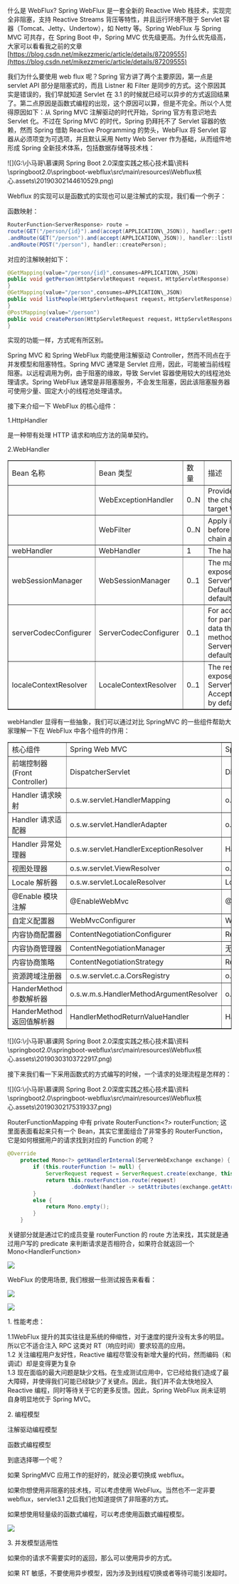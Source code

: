 什么是 WebFlux? Spring WebFlux 是一套全新的 Reactive Web 栈技术，实现完全非阻塞，支持 Reactive Streams 背压等特性，并且运行环境不限于 Servlet 容器（Tomcat、Jetty、Undertow），如 Netty 等。Spring WebFlux 与 Spring MVC 可共存，在 Spring Boot 中，Spring MVC 优先级更高。为什么优先级高，大家可以看看我之前的文章 [https://blog.csdn.net/mikezzmeric/article/details/87209555](https://blog.csdn.net/mikezzmeric/article/details/87209555)

我们为什么要使用 web flux 呢？Spring 官方讲了两个主要原因，第一点是 servlet API 部分是阻塞式的，而且 Listner 和 Filter 是同步的方式。这个原因其实是错误的，我们早就知道 Servlet 在 3.1 的时候就已经可以异步的方式返回结果了。第二点原因是函数式编程的出现，这个原因可以算，但是不完全。所以个人觉得原因如下：从 Spring MVC 注解驱动的时代开始，Spring 官方有意识地去 Servlet 化。不过在 Spring MVC 的时代，Spring 扔拜托不了 Servlet 容器的依赖，然而 Spring 借助 Reactive Programming 的势头，WebFlux 将 Servlet 容器从必须项变为可选项，并且默认采用 Netty Web Server 作为基础，从而组件地形成 Spring 全新技术体系，包括数据存储等技术栈：

![](G:\小马哥\慕课网 Spring Boot 2.0深度实践之核心技术篇\资料\springboot2.0\springboot-webflux\src\main\resources\Webflux核心.assets\20190302144610529.png)

Webflux 的实现可以是函数式的实现也可以是注解式的实现，我们看一个例子：

函数映射：

```java
RouterFunction<ServerResponse> route =
route(GET("/person/{id}").and(accept(APPLICATION\_JSON)), handler::getPerson)
.andRoute(GET("/person").and(accept(APPLICATION\_JSON)), handler::listPeople)
.andRoute(POST("/person"), handler::createPerson);
```

对应的注解映射如下：

```java
@GetMapping(value="/person/{id}",consumes=APPLICATION\_JSON)
public void getPerson(HttpServletRequest request，HttpServletResponse) {
}
@GetMapping(value="/person",consumes=APPLICATION\_JSON)
public void listPeople(HttpServletRequest request，HttpServletResponse) {
}
@PostMapping(value="/person")
public void createPerson(HttpServletRequest request，HttpServletResponse) {
}
```

实现的功能一样，方式呢有所区别。

Spring MVC 和 Spring WebFlux 均能使用注解驱动 Controller，然而不同点在于并发模型和阻塞特性。Spring MVC 通常是 Servlet 应用，因此，可能被当前线程阻塞。以远程调用为例，由于阻塞的缘故，导致 Servlet 容器使用较大的线程池处理请求。Spring WebFlux 通常是非阻塞服务，不会发生阻塞，因此该阻塞服务器可使用少量、固定大小的线程池处理请求。

接下来介绍一下 WebFlux 的核心组件：

1.HttpHandler

是一种带有处理 HTTP 请求和响应方法的简单契约。

2.WebHandler

<table border="1" cellpadding="1" cellspacing="1"><tbody><tr><td>Bean 名称</td><td>Bean 类型</td><td>数量</td><td>描述</td></tr><tr><td>&nbsp;</td><td>WebExceptionHandler</td><td>0..N</td><td>Provide handling for exceptions from the chain of WebFilter 's and the target WebHandler</td></tr><tr><td>&nbsp;</td><td>WebFilter</td><td>0..N</td><td>Apply interception style logic to before and after the rest of the filter chain and the target WebHandler .</td></tr><tr><td>webHandler</td><td>WebHandler</td><td>1</td><td>The handler for the request.</td></tr><tr><td>webSessionManager</td><td>WebSessionManager</td><td>0..1</td><td>The manager for WebSession 's exposed through a method on ServerWebExchange . DefaultWebSessionManager by default.</td></tr><tr><td>serverCodecConfigurer</td><td>ServerCodecConfigurer</td><td>0..1</td><td>For access to HttpMessageReader 's for parsing form data and multipart data that’s then exposed through methods on ServerWebExchange .<br>ServerCodecConfigurer.create() by default.</td></tr><tr><td>localeContextResolver</td><td>LocaleContextResolver</td><td>0..1</td><td>The resolver for LocaleContext exposed through a method on ServerWebExchange . AcceptHeaderLocaleContextResolver by default.</td></tr></tbody></table>
webHandler 显得有一些抽象，我们可以通过对比 SpringMVC 的一些组件帮助大家理解一下在 WebFlux 中各个组件的作用：

<table border="1" cellpadding="1" cellspacing="1"><tbody><tr><td>核心组件</td><td>Spring Web MVC</td><td>Spring WebFlux</td></tr><tr><td>前端控制器 (Front Controller)</td><td>DispatcherServlet</td><td>DispatcherHandler</td></tr><tr><td>Handler 请求映射</td><td>o.s.w.servlet.HandlerMapping</td><td>o.s.w.reactive.HandlerMapping</td></tr><tr><td>Handler 请求适配器</td><td>o.s.w.servlet.HandlerAdapter</td><td>o.s.w.reactive.HandlerAdapter</td></tr><tr><td>Handler 异常处理器</td><td>o.s.w.servlet.HandlerExceptionResolver</td><td>HandlerResult.exceptionHandler</td></tr><tr><td>视图处理器</td><td>o.s.w.servlet.ViewResolver</td><td>o.s.w.reactive.r.v.ViewResolver</td></tr><tr><td>Locale 解析器</td><td>o.s.w.servlet.LocaleResolver&nbsp;&nbsp;</td><td>LocaleContextResolver</td></tr><tr><td>@Enable 模块注解</td><td>@EnableWebMvc</td><td>@EnableWebFlux</td></tr><tr><td>自定义配置器</td><td>WebMvcConfigurer</td><td>WebFluxConfigurer</td></tr><tr><td>内容协商配置器</td><td>ContentNegotiationConfigurer</td><td>RequestedContentTypeResolverBuilder</td></tr><tr><td>内容协商管理器</td><td>ContentNegotiationManager</td><td>无</td></tr><tr><td>内容协商策略</td><td>ContentNegotiationStrategy</td><td>RequestedContentTypeResolver</td></tr><tr><td>资源跨域注册器</td><td>o.s.w.servlet.c.a.CorsRegistry</td><td>o.s.w.reactive.c.CorsRegistry</td></tr><tr><td>HanderMethod 参数解析器</td><td>o.s.w.m.s.HandlerMethodArgumentResolver</td><td>o.s.w.reactive.r.m.HandlerMethodArgumentResolver</td></tr><tr><td>HanderMethod 返回值解析器</td><td>HandlerMethodReturnValueHandler</td><td>HandlerResultHandler</td></tr></tbody></table>
![](G:\小马哥\慕课网 Spring Boot 2.0深度实践之核心技术篇\资料\springboot2.0\springboot-webflux\src\main\resources\Webflux核心.assets\20190303103722917.png)

接下来我们看一下采用函数式的方式编写的时候，一个请求的处理流程是怎样的：

![](G:\小马哥\慕课网 Spring Boot 2.0深度实践之核心技术篇\资料\springboot2.0\springboot-webflux\src\main\resources\Webflux核心.assets\20190302175319337.png)

RouterFunctionMapping 中有 private RouterFunction<?> routerFunction; 这里面表面看起来只有一个 Bean，其实它里面组合了非常多的 RouterFunction，它是如何根据用户的请求找到对应的 Function 的呢？

```java
@Override
	protected Mono<?> getHandlerInternal(ServerWebExchange exchange) {
		if (this.routerFunction != null) {
			ServerRequest request = ServerRequest.create(exchange, this.messageReaders);
			return this.routerFunction.route(request)
					.doOnNext(handler -> setAttributes(exchange.getAttributes(), request, handler));
		}
		else {
			return Mono.empty();
		}
	}
```

关键部分就是通过它的成员变量 routerFunction 的 route 方法来找，其实就是通过用户写的 predicate 来判断请求是否相符合，如果符合就返回一个 Mono<HandlerFunction<T>>

![](https://img-blog.csdnimg.cn/20190303103821980.png?x-oss-process=image/watermark,type_ZmFuZ3poZW5naGVpdGk,shadow_10,text_aHR0cHM6Ly9ibG9nLmNzZG4ubmV0L21pa2V6em1lcmlj,size_16,color_FFFFFF,t_70)

WebFlux 的使用场景, 我们根据一些测试报告来看看：

![](https://img-blog.csdnimg.cn/20190303104826658.png?x-oss-process=image/watermark,type_ZmFuZ3poZW5naGVpdGk,shadow_10,text_aHR0cHM6Ly9ibG9nLmNzZG4ubmV0L21pa2V6em1lcmlj,size_16,color_FFFFFF,t_70)

![](https://img-blog.csdnimg.cn/20190303104856739.png?x-oss-process=image/watermark,type_ZmFuZ3poZW5naGVpdGk,shadow_10,text_aHR0cHM6Ly9ibG9nLmNzZG4ubmV0L21pa2V6em1lcmlj,size_16,color_FFFFFF,t_70)

1\. 性能考虑：

1.1WebFlux 提升的其实往往是系统的伸缩性，对于速度的提升没有太多的明显。所以它不适合注入 RPC 这类对 RT（响应时间）要求较高的应用。  
1.2 关注编程用户友好性，Reactive 编程尽管没有新增大量的代码，然而编码（和调试）却是变得更为复杂  
1.3 现在面临的最大问题是缺少文档。在生成测试应用中，它已经给我们造成了最大障碍，并使得我们可能已经缺少了关键点。因此，我们并不会太快地投入 Reactive 编程，同时等待关于它的更多反馈。因此，Spring WebFlux 尚未证明自身明显地优于 Spring MVC。

2\. 编程模型

注解驱动编程模型

函数式编程模型

到底选择哪一个呢？

如果 SpringMVC 应用工作的挺好的，就没必要切换成 webflux。

如果你想使用非阻塞的技术栈，可以考虑使用 WebFlux。当然也不一定非要 webflux，servlet3.1 之后我们也知道提供了非阻塞的方式。

如果想使用轻量级的函数式编程，可以考虑使用函数式编程模型。

![](https://img-blog.csdnimg.cn/20190303105417846.png?x-oss-process=image/watermark,type_ZmFuZ3poZW5naGVpdGk,shadow_10,text_aHR0cHM6Ly9ibG9nLmNzZG4ubmV0L21pa2V6em1lcmlj,size_16,color_FFFFFF,t_70)

3\. 并发模型适用性

如果你的请求不需要实时的返回，那么可以使用异步的方式。

如果 RT 敏感，不要使用异步模型，因为涉及到线程切换或者等待可能引发超时。